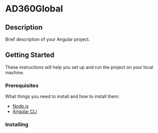 # AD360Global

## Description

Brief description of your Angular project.

## Getting Started

These instructions will help you set up and run the project on your local machine.

### Prerequisites

What things you need to install and how to install them:

- [Node.js](https://nodejs.org/)
- [Angular CLI](https://cli.angular.io/)

### Installing

